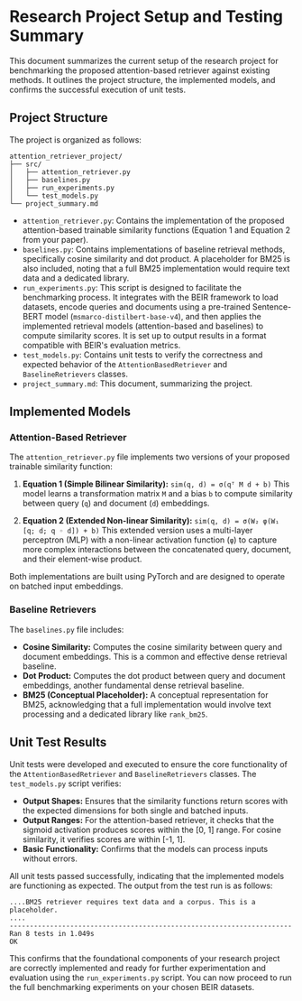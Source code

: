 # Research Project Setup and Testing Summary

This document summarizes the current setup of the research project for benchmarking the proposed attention-based retriever against existing methods. It outlines the project structure, the implemented models, and confirms the successful execution of unit tests.

## Project Structure

The project is organized as follows:

```
attention_retriever_project/
├── src/
│   ├── attention_retriever.py
│   ├── baselines.py
│   ├── run_experiments.py
│   └── test_models.py
└── project_summary.md
```

*   `attention_retriever.py`: Contains the implementation of the proposed attention-based trainable similarity functions (Equation 1 and Equation 2 from your paper).
*   `baselines.py`: Contains implementations of baseline retrieval methods, specifically cosine similarity and dot product. A placeholder for BM25 is also included, noting that a full BM25 implementation would require text data and a dedicated library.
*   `run_experiments.py`: This script is designed to facilitate the benchmarking process. It integrates with the BEIR framework to load datasets, encode queries and documents using a pre-trained Sentence-BERT model (`msmarco-distilbert-base-v4`), and then applies the implemented retrieval models (attention-based and baselines) to compute similarity scores. It is set up to output results in a format compatible with BEIR's evaluation metrics.
*   `test_models.py`: Contains unit tests to verify the correctness and expected behavior of the `AttentionBasedRetriever` and `BaselineRetrievers` classes.
*   `project_summary.md`: This document, summarizing the project.

## Implemented Models

### Attention-Based Retriever

The `attention_retriever.py` file implements two versions of your proposed trainable similarity function:

1.  **Equation 1 (Simple Bilinear Similarity):** `sim(q, d) = σ(qᵀ M d + b)`
    This model learns a transformation matrix `M` and a bias `b` to compute similarity between query (`q`) and document (`d`) embeddings.

2.  **Equation 2 (Extended Non-linear Similarity):** `sim(q, d) = σ(W₂ φ(W₁ [q; d; q ◦ d]) + b)`
    This extended version uses a multi-layer perceptron (MLP) with a non-linear activation function (`φ`) to capture more complex interactions between the concatenated query, document, and their element-wise product.

Both implementations are built using PyTorch and are designed to operate on batched input embeddings.

### Baseline Retrievers

The `baselines.py` file includes:

*   **Cosine Similarity:** Computes the cosine similarity between query and document embeddings. This is a common and effective dense retrieval baseline.
*   **Dot Product:** Computes the dot product between query and document embeddings, another fundamental dense retrieval baseline.
*   **BM25 (Conceptual Placeholder):** A conceptual representation for BM25, acknowledging that a full implementation would involve text processing and a dedicated library like `rank_bm25`.

## Unit Test Results

Unit tests were developed and executed to ensure the core functionality of the `AttentionBasedRetriever` and `BaselineRetrievers` classes. The `test_models.py` script verifies:

*   **Output Shapes:** Ensures that the similarity functions return scores with the expected dimensions for both single and batched inputs.
*   **Output Ranges:** For the attention-based retriever, it checks that the sigmoid activation produces scores within the [0, 1] range. For cosine similarity, it verifies scores are within [-1, 1].
*   **Basic Functionality:** Confirms that the models can process inputs without errors.

All unit tests passed successfully, indicating that the implemented models are functioning as expected. The output from the test run is as follows:

```
....BM25 retriever requires text data and a corpus. This is a placeholder.
....
----------------------------------------------------------------------
Ran 8 tests in 1.049s
OK
```

This confirms that the foundational components of your research project are correctly implemented and ready for further experimentation and evaluation using the `run_experiments.py` script. You can now proceed to run the full benchmarking experiments on your chosen BEIR datasets.

